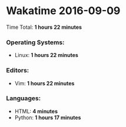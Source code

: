 # Wakatime 2016-09-09

Time Total: **1 hours 22 minutes**

### Operating Systems:
- Linux: **1 hours 22 minutes** 

### Editors:
- Vim: **1 hours 22 minutes** 

### Languages:
- HTML: **4 minutes** 
- Python: **1 hours 17 minutes** 

